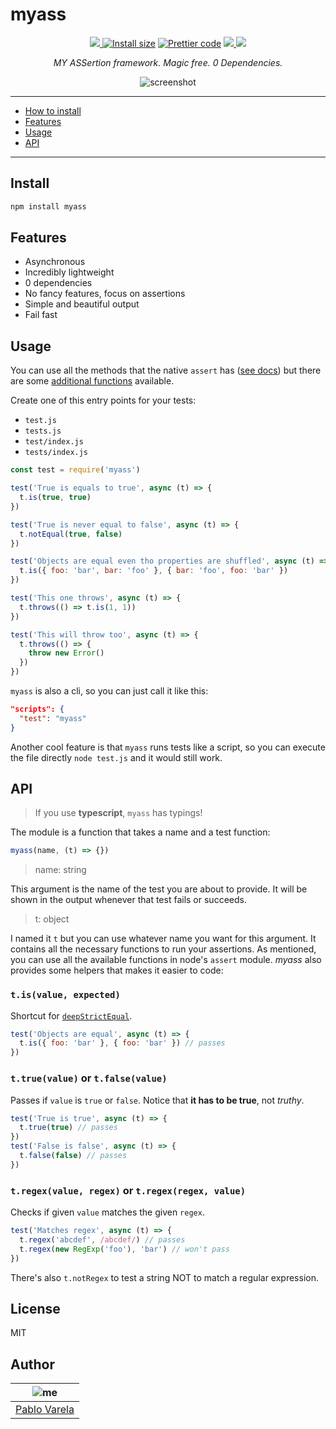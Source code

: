 # myass

<p align="center">
  <a href="https://travis-ci.org/pablopunk/myass"><img src="https://img.shields.io/travis/pablopunk/myass.svg" /> </a>
  <a href="https://packagephobia.now.sh/result?p=myass"><img src="https://packagephobia.now.sh/badge?p=myass" alt="Install size"></a>
  <a href="https://github.com/prettier/prettier"><img src="https://img.shields.io/badge/code_style-prettier-ff69b4.svg" alt="Prettier code"></a>
  <a href="https://github.com/pablopunk/miny"><img src="https://img.shields.io/badge/made_with-miny-1eced8.svg" /> </a>
  <a href="https://www.npmjs.com/package/myass"><img src="https://img.shields.io/npm/dt/myass.svg" /></a>
</p>

<p align="center">
  <i>MY ASSertion framework. Magic free. 0 Dependencies.</i>
</p>

<p align="center">
  <img src="https://file-vggefwrhbk.now.sh" alt="screenshot">
</p>

<hr>

- [How to install](#install)
- [Features](#features)
- [Usage](#usage)
- [API](#api)

<hr>

## Install

```bash
npm install myass
```

## Features

- Asynchronous
- Incredibly lightweight
- 0 dependencies
- No fancy features, focus on assertions
- Simple and beautiful output
- Fail fast

## Usage

You can use all the methods that the native `assert` has ([see docs](https://nodejs.org/api/assert.html)) but there are some [additional functions](#api) available.

Create one of this entry points for your tests:

- `test.js`
- `tests.js`
- `test/index.js`
- `tests/index.js`

```js
const test = require('myass')

test('True is equals to true', async (t) => {
  t.is(true, true)
})

test('True is never equal to false', async (t) => {
  t.notEqual(true, false)
})

test('Objects are equal even tho properties are shuffled', async (t) => {
  t.is({ foo: 'bar', bar: 'foo' }, { bar: 'foo', foo: 'bar' })
})

test('This one throws', async (t) => {
  t.throws(() => t.is(1, 1))
})

test('This will throw too', async (t) => {
  t.throws(() => {
    throw new Error()
  })
})
```

`myass` is also a cli, so you can just call it like this:

```json
"scripts": {
  "test": "myass"
}
```

Another cool feature is that `myass` runs tests like a script, so you
can execute the file directly `node test.js` and it would still work.

## API

> If you use **typescript**, `myass` has typings!

The module is a function that takes a name and a test function:

```js
myass(name, (t) => {})
```

> name: string

This argument is the name of the test you are about to provide. It will be shown in the output whenever that test fails or succeeds.

> t: object

I named it `t` but you can use whatever name you want for this argument. It contains all the necessary functions to run your assertions. As mentioned, you can use all the available functions in node's `assert` module. _myass_ also provides some helpers that makes it easier to code:

### `t.is(value, expected)`

Shortcut for [`deepStrictEqual`](https://nodejs.org/api/assert.html#assert_assert_deepstrictequal_actual_expected_message).

```js
test('Objects are equal', async (t) => {
  t.is({ foo: 'bar' }, { foo: 'bar' }) // passes
})
```

### `t.true(value)` or `t.false(value)`

Passes if `value` is `true` or `false`. Notice that **it has to be true**, not _truthy_.

```js
test('True is true', async (t) => {
  t.true(true) // passes
})
test('False is false', async (t) => {
  t.false(false) // passes
})
```

### `t.regex(value, regex)` or `t.regex(regex, value)`

Checks if given `value` matches the given `regex`.

```js
test('Matches regex', async (t) => {
  t.regex('abcdef', /abcdef/) // passes
  t.regex(new RegExp('foo'), 'bar') // won't pass
})
```

There's also `t.notRegex` to test a string NOT to match a regular expression.

## License

MIT

## Author

| ![me](https://gravatar.com/avatar/fa50aeff0ddd6e63273a068b04353d9d?size=100) |
| ---------------------------------------------------------------------------- |
| [Pablo Varela](https://pablopunk.com)                                        |
